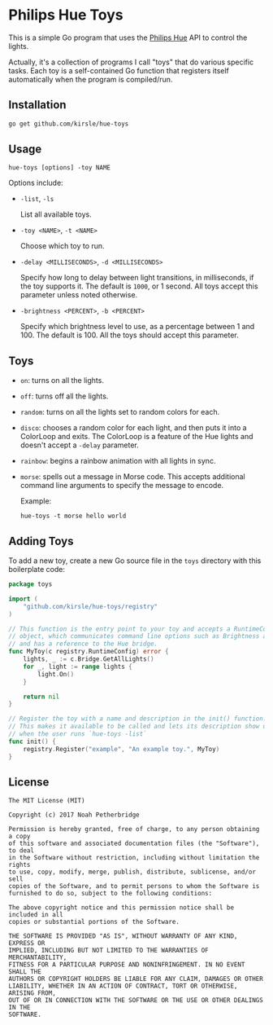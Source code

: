 # Philips Hue Toys

This is a simple Go program that uses the [Philips Hue](https://www.meethue.com/)
API to control the lights.

Actually, it's a collection of programs I call "toys" that do various specific
tasks. Each toy is a self-contained Go function that registers itself
automatically when the program is compiled/run.

## Installation

```bash
go get github.com/kirsle/hue-toys
```

## Usage

```
hue-toys [options] -toy NAME
```

Options include:

* `-list`, `-ls`

  List all available toys.

* `-toy <NAME>`, `-t <NAME>`

  Choose which toy to run.

* `-delay <MILLISECONDS>`, `-d <MILLISECONDS>`

  Specify how long to delay between light transitions, in milliseconds, if the
  toy supports it. The default is `1000`, or 1 second. All toys accept this
  parameter unless noted otherwise.

* `-brightness <PERCENT>`, `-b <PERCENT>`

  Specify which brightness level to use, as a percentage between 1 and 100.
  The default is 100. All the toys should accept this parameter.

## Toys

* `on`: turns on all the lights.

* `off`: turns off all the lights.

* `random`: turns on all the lights set to random colors for each.

* `disco`: chooses a random color for each light, and then puts it into a
  ColorLoop and exits. The ColorLoop is a feature of the Hue lights and doesn't
  accept a `-delay` parameter.

* `rainbow`: begins a rainbow animation with all lights in sync.

* `morse`: spells out a message in Morse code. This accepts additional command
  line arguments to specify the message to encode.

  Example:

  ```
  hue-toys -t morse hello world
  ```

## Adding Toys

To add a new toy, create a new Go source file in the `toys` directory with
this boilerplate code:

```go
package toys

import (
	"github.com/kirsle/hue-toys/registry"
)

// This function is the entry point to your toy and accepts a RuntimeConfig
// object, which communicates command line options such as Brightness and Delay
// and has a reference to the Hue bridge.
func MyToy(c registry.RuntimeConfig) error {
	lights, _ := c.Bridge.GetAllLights()
	for _, light := range lights {
		light.On()
	}

	return nil
}

// Register the toy with a name and description in the init() function.
// This makes it available to be called and lets its description show up
// when the user runs `hue-toys -list`
func init() {
	registry.Register("example", "An example toy.", MyToy)
}

```

## License

```
The MIT License (MIT)

Copyright (c) 2017 Noah Petherbridge

Permission is hereby granted, free of charge, to any person obtaining a copy
of this software and associated documentation files (the "Software"), to deal
in the Software without restriction, including without limitation the rights
to use, copy, modify, merge, publish, distribute, sublicense, and/or sell
copies of the Software, and to permit persons to whom the Software is
furnished to do so, subject to the following conditions:

The above copyright notice and this permission notice shall be included in all
copies or substantial portions of the Software.

THE SOFTWARE IS PROVIDED "AS IS", WITHOUT WARRANTY OF ANY KIND, EXPRESS OR
IMPLIED, INCLUDING BUT NOT LIMITED TO THE WARRANTIES OF MERCHANTABILITY,
FITNESS FOR A PARTICULAR PURPOSE AND NONINFRINGEMENT. IN NO EVENT SHALL THE
AUTHORS OR COPYRIGHT HOLDERS BE LIABLE FOR ANY CLAIM, DAMAGES OR OTHER
LIABILITY, WHETHER IN AN ACTION OF CONTRACT, TORT OR OTHERWISE, ARISING FROM,
OUT OF OR IN CONNECTION WITH THE SOFTWARE OR THE USE OR OTHER DEALINGS IN THE
SOFTWARE.
```
